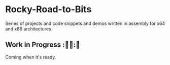 # Rocky-Road-to-Bits
Series of projects and code snippets and demos written in assembly for x64 and x86 architectures  


## Work in Progress :🚀🚀:🚧

Coming when it's ready.
